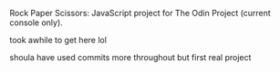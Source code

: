 Rock Paper Scissors: JavaScript project for The Odin Project (current console only).

took awhile to get here lol

shoula have used commits more throughout but first real project
